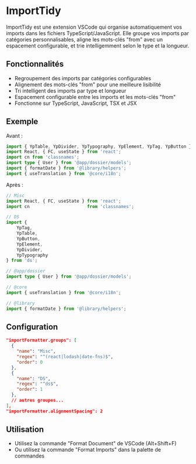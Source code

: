# ImportTidy

ImportTidy est une extension VSCode qui organise automatiquement vos imports dans les fichiers TypeScript/JavaScript. Elle groupe vos imports par catégories personnalisables, aligne les mots-clés "from" avec un espacement configurable, et trie intelligemment selon le type et la longueur.

## Fonctionnalités

- Regroupement des imports par catégories configurables
- Alignement des mots-clés "from" pour une meilleure lisibilité
- Tri intelligent des imports par type et longueur
- Espacement configurable entre les imports et les mots-clés "from"
- Fonctionne sur TypeScript, JavaScript, TSX et JSX

## Exemple

Avant :
```typescript
import { YpTable, YpDivider, YpTypography, YpElement, YpTag, YpButton } from 'ds';
import React, { FC, useState } from 'react';
import cn from 'classnames';
import type { User } from '@app/dossier/models';
import { formatDate } from '@library/helpers';
import { useTranslation } from '@core/i18n';
```

Après :
```typescript
// Misc
import React, { FC, useState } from 'react';
import cn                      from 'classnames';

// DS
import {
    YpTag,
    YpTable,
    YpButton,
    YpElement,
    YpDivider,
    YpTypography
} from 'ds';

// @app/dossier
import type { User } from '@app/dossier/models';

// @core
import { useTranslation } from '@core/i18n';

// @library
import { formatDate } from '@library/helpers';
```

## Configuration

```json
"importFormatter.groups": [
  {
    "name": "Misc",
    "regex": "^(react|lodash|date-fns)$",
    "order": 0
  },
  {
    "name": "DS",
    "regex": "^ds$",
    "order": 1
  },
  // autres groupes...
],
"importFormatter.alignmentSpacing": 2
```

## Utilisation

- Utilisez la commande "Format Document" de VSCode (Alt+Shift+F)
- Ou utilisez la commande "Format Imports" dans la palette de commandes